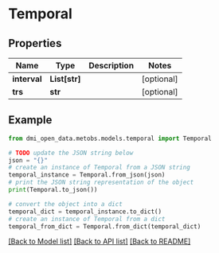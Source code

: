 # Temporal


## Properties

Name | Type | Description | Notes
------------ | ------------- | ------------- | -------------
**interval** | **List[str]** |  | [optional] 
**trs** | **str** |  | [optional] 

## Example

```python
from dmi_open_data.metobs.models.temporal import Temporal

# TODO update the JSON string below
json = "{}"
# create an instance of Temporal from a JSON string
temporal_instance = Temporal.from_json(json)
# print the JSON string representation of the object
print(Temporal.to_json())

# convert the object into a dict
temporal_dict = temporal_instance.to_dict()
# create an instance of Temporal from a dict
temporal_from_dict = Temporal.from_dict(temporal_dict)
```
[[Back to Model list]](../README.md#documentation-for-models) [[Back to API list]](../README.md#documentation-for-api-endpoints) [[Back to README]](../README.md)


